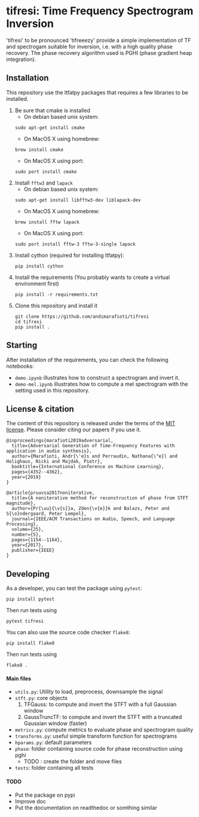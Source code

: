 # tifresi: Time Frequency Spectrogram Inversion
'tifresi' to be pronounced 'tifreeezy' provide a simple implementation of TF and spectrogam suitable for inversion, i.e. with a high quality phase recovery.
The phase recovery algorithm used is PGHI (phase gradient heap integration).

## Installation

This repository use the ltfatpy packages that requires a few libraries to be installed. 

1. Be sure that cmake is installed
   * On debian based unix system:
    ```
    sudo apt-get install cmake
    ```
   * On MacOS X using homebrew:
    ```
    brew install cmake
    ```
   * On MacOS X using port:
    ```
    sudo port install cmake
    ```
2. Install `fftw3` and `lapack`
   * On debian based unix system:
    ```
    sudo apt-get install libfftw3-dev liblapack-dev
    ```
   * On MacOS X using homebrew:
    ```
    brew install fftw lapack
    ```
   * On MacOS X using port:
    ```
    sudo port install fftw-3 fftw-3-single lapack
    ```
3. Install cython (required for installing ltfatpy):
    ```
    pip install cython
    ```      
4. Install the requirements (You probably wants to create a virtual environment first)
    ```
    pip install -r requirements.txt
    ```    
5. Clone this repository and install it 
    ```
    git clone https://github.com/andimarafioti/tifresi
    cd tifresi
    pip install .
    ```       

## Starting
After installation of the requirements, you can check the following notebooks:
* `demo.ipynb` illustrates how to construct a spectrogram and invert it.
* `demo-mel.ipynb` illustrates how to compute a mel spectrogram with the setting used in this repository.


## License & citation

The content of this repository is released under the terms of the [MIT license](LICENCE.txt).
Please consider citing our papers if you use it.

```
@inproceedings{marafioti2019adversarial,
  title={Adversarial Generation of Time-Frequency Features with application in audio synthesis},
  author={Marafioti, Andr{\'e}s and Perraudin, Nathana{\"e}l and Holighaus, Nicki and Majdak, Piotr},
  booktitle={International Conference on Machine Learning},
  pages={4352--4362},
  year={2019}
}
```

```
@article{pruuvsa2017noniterative,
  title={A noniterative method for reconstruction of phase from STFT magnitude},
  author={Pr{\uu}{\v{s}}a, Zden{\v{e}}k and Balazs, Peter and S{\o}ndergaard, Peter Lempel},
  journal={IEEE/ACM Transactions on Audio, Speech, and Language Processing},
  volume={25},
  number={5},
  pages={1154--1164},
  year={2017},
  publisher={IEEE}
}
```

## Developing
As a developer, you can test the package using `pytest`:
```
pip install pytest
```
Then run tests using
```
pytest tifresi
```
You can also use the source code checker `flake8`:
```
pip install flake8
```
Then run tests using
```
flake8 .
```

#### Main files
* `utils.py`: Utility to load, preprocess, downsample the signal
* `stft.py`: core objects 
    1. TFGauss: to compute and invert the STFT with a full Gaussian window
    2. GaussTruncTF: to compute and invert the STFT with a truncated Gaussian window  (faster)
* `metrics.py`: compute metrics to evaluate phase and spectrogram quality
* `transforms.py`: useful simple transform function for spectrograms
* `hparams.py`: default parameters
* `phase`: folder containing source code for phase reconstruction using pghi
    - TODO : create the folder and move files
* `tests`: folder containing all tests


#### TODO
* Put the package on pypi
* Improve doc
* Put the documentation on readthedoc or somthing similar



